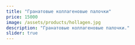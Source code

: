 ```yaml
---
title: "Гранатовые коллагеновые палочки"
price: 15000
image: /assets/products/hollagen.jpg
description: "Гранатовые коллагеновые палочки."
slider: true
---
```

